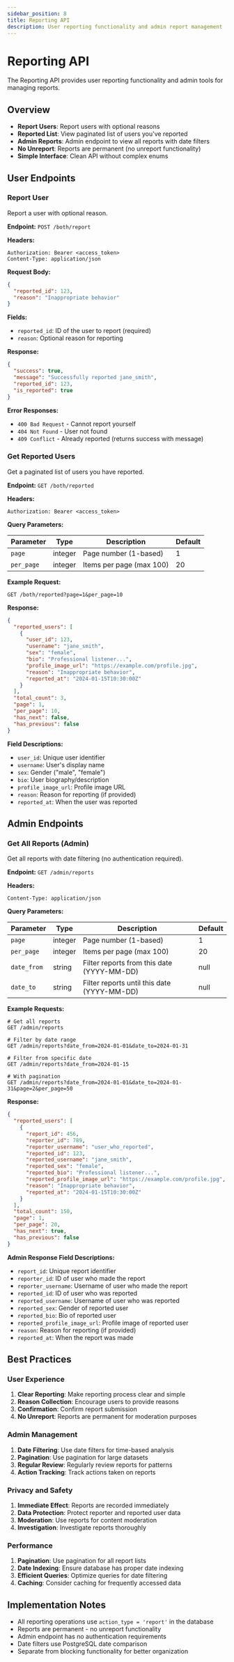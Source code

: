 ```yaml
---
sidebar_position: 8
title: Reporting API
description: User reporting functionality and admin report management
---
```


# Reporting API

The Reporting API provides user reporting functionality and admin tools for managing reports.

## Overview

- **Report Users**: Report users with optional reasons
- **Reported List**: View paginated list of users you've reported
- **Admin Reports**: Admin endpoint to view all reports with date filters
- **No Unreport**: Reports are permanent (no unreport functionality)
- **Simple Interface**: Clean API without complex enums

## User Endpoints

### Report User

Report a user with optional reason.

**Endpoint:** `POST /both/report`

**Headers:**
```
Authorization: Bearer <access_token>
Content-Type: application/json
```

**Request Body:**
```json
{
  "reported_id": 123,
  "reason": "Inappropriate behavior"
}
```

**Fields:**
- `reported_id`: ID of the user to report (required)
- `reason`: Optional reason for reporting

**Response:**
```json
{
  "success": true,
  "message": "Successfully reported jane_smith",
  "reported_id": 123,
  "is_reported": true
}
```

**Error Responses:**
- `400 Bad Request` - Cannot report yourself
- `404 Not Found` - User not found
- `409 Conflict` - Already reported (returns success with message)

### Get Reported Users

Get a paginated list of users you have reported.

**Endpoint:** `GET /both/reported`

**Headers:**
```
Authorization: Bearer <access_token>
```

**Query Parameters:**

| Parameter | Type | Description | Default |
|-----------|------|-------------|---------|
| `page` | integer | Page number (1-based) | 1 |
| `per_page` | integer | Items per page (max 100) | 20 |

**Example Request:**
```
GET /both/reported?page=1&per_page=10
```

**Response:**
```json
{
  "reported_users": [
    {
      "user_id": 123,
      "username": "jane_smith",
      "sex": "female",
      "bio": "Professional listener...",
      "profile_image_url": "https://example.com/profile.jpg",
      "reason": "Inappropriate behavior",
      "reported_at": "2024-01-15T10:30:00Z"
    }
  ],
  "total_count": 3,
  "page": 1,
  "per_page": 10,
  "has_next": false,
  "has_previous": false
}
```

**Field Descriptions:**
- `user_id`: Unique user identifier
- `username`: User's display name
- `sex`: Gender ("male", "female")
- `bio`: User biography/description
- `profile_image_url`: Profile image URL
- `reason`: Reason for reporting (if provided)
- `reported_at`: When the user was reported

## Admin Endpoints

### Get All Reports (Admin)

Get all reports with date filtering (no authentication required).

**Endpoint:** `GET /admin/reports`

**Headers:**
```
Content-Type: application/json
```

**Query Parameters:**

| Parameter | Type | Description | Default |
|-----------|------|-------------|---------|
| `page` | integer | Page number (1-based) | 1 |
| `per_page` | integer | Items per page (max 100) | 20 |
| `date_from` | string | Filter reports from this date (YYYY-MM-DD) | null |
| `date_to` | string | Filter reports until this date (YYYY-MM-DD) | null |

**Example Requests:**
```
# Get all reports
GET /admin/reports

# Filter by date range
GET /admin/reports?date_from=2024-01-01&date_to=2024-01-31

# Filter from specific date
GET /admin/reports?date_from=2024-01-15

# With pagination
GET /admin/reports?date_from=2024-01-01&date_to=2024-01-31&page=2&per_page=50
```

**Response:**
```json
{
  "reported_users": [
    {
      "report_id": 456,
      "reporter_id": 789,
      "reporter_username": "user_who_reported",
      "reported_id": 123,
      "reported_username": "jane_smith",
      "reported_sex": "female",
      "reported_bio": "Professional listener...",
      "reported_profile_image_url": "https://example.com/profile.jpg",
      "reason": "Inappropriate behavior",
      "reported_at": "2024-01-15T10:30:00Z"
    }
  ],
  "total_count": 150,
  "page": 1,
  "per_page": 20,
  "has_next": true,
  "has_previous": false
}
```

**Admin Response Field Descriptions:**
- `report_id`: Unique report identifier
- `reporter_id`: ID of user who made the report
- `reporter_username`: Username of user who made the report
- `reported_id`: ID of user who was reported
- `reported_username`: Username of user who was reported
- `reported_sex`: Gender of reported user
- `reported_bio`: Bio of reported user
- `reported_profile_image_url`: Profile image of reported user
- `reason`: Reason for reporting (if provided)
- `reported_at`: When the report was made

## Best Practices

### User Experience

1. **Clear Reporting**: Make reporting process clear and simple
2. **Reason Collection**: Encourage users to provide reasons
3. **Confirmation**: Confirm report submission
4. **No Unreport**: Reports are permanent for moderation purposes

### Admin Management

1. **Date Filtering**: Use date filters for time-based analysis
2. **Pagination**: Use pagination for large datasets
3. **Regular Review**: Regularly review reports for patterns
4. **Action Tracking**: Track actions taken on reports

### Privacy and Safety

1. **Immediate Effect**: Reports are recorded immediately
2. **Data Protection**: Protect reporter and reported user data
3. **Moderation**: Use reports for content moderation
4. **Investigation**: Investigate reports thoroughly

### Performance

1. **Pagination**: Use pagination for all report lists
2. **Date Indexing**: Ensure database has proper date indexing
3. **Efficient Queries**: Optimize queries for date filtering
4. **Caching**: Consider caching for frequently accessed data

## Implementation Notes

- All reporting operations use `action_type = 'report'` in the database
- Reports are permanent - no unreport functionality
- Admin endpoint has no authentication requirements
- Date filters use PostgreSQL date comparison
- Separate from blocking functionality for better organization
